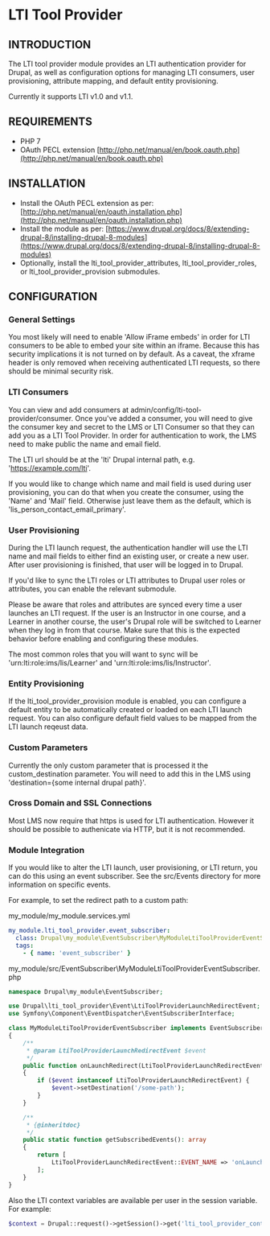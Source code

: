 # LTI Tool Provider

## INTRODUCTION

The LTI tool provider module provides an LTI authentication provider for Drupal, as well as configuration options for managing LTI consumers, user provisioning, attribute mapping, and default entity provisioning.

Currently it supports LTI v1.0 and v1.1.

## REQUIREMENTS

* PHP 7
* OAuth PECL extension [http://php.net/manual/en/book.oauth.php](http://php.net/manual/en/book.oauth.php)

## INSTALLATION

* Install the OAuth PECL extension as per: [http://php.net/manual/en/oauth.installation.php](http://php.net/manual/en/oauth.installation.php)
* Install the module as per: [https://www.drupal.org/docs/8/extending-drupal-8/installing-drupal-8-modules](https://www.drupal.org/docs/8/extending-drupal-8/installing-drupal-8-modules)
* Optionally, install the lti_tool_provider_attributes, lti_tool_provider_roles, or lti_tool_provider_provision submodules.

## CONFIGURATION

### General Settings

You most likely will need to enable 'Allow iFrame embeds' in order for LTI consumers to be able to embed your site within an iframe. Because this has security implications it is not turned on by default. As a caveat, the xframe header is only removed when receiving authenticated LTI requests, so there should be minimal security risk.

### LTI Consumers

You can view and add consumers at admin/config/lti-tool-provider/consumer. Once you've added a consumer, you will need to give the consumer key and secret to the LMS or LTI Consumer so that they can add you as a LTI Tool Provider. In order for authentication to work, the LMS need to make public the name and email field.

The LTI url should be at the 'lti' Drupal internal path, e.g. 'https://example.com/lti'.

If you would like to change which name and mail field is used during user provisioning, you can do that when you create the consumer, using the 'Name' and 'Mail' field. Otherwise just leave them as the default, which is 'lis_person_contact_email_primary'.

### User Provisioning

During the LTI launch request, the authentication handler will use the LTI name and mail fields to either find an existing user, or create a new user. After user provisioning is finished, that user will be logged in to Drupal.

If you'd like to sync the LTI roles or LTI attributes to Drupal user roles or attributes, you can enable the relevant submodule.

Please be aware that roles and attributes are synced every time a user launches an LTI request. If the user is an Instructor in one course, and a Learner in another course, the user's Drupal role will be switched to Learner when they log in from that course. Make sure that this is the expected behavior before enabling and configuring these modules.

The most common roles that you will want to sync will be 'urn:lti:role:ims/lis/Learner' and 'urn:lti:role:ims/lis/Instructor'.

### Entity Provisioning

If the lti_tool_provider_provision module is enabled, you can configure a default entity to be automatically created or loaded on each LTI launch request. You can also configure default field values to be mapped from the LTI launch reqeust data.

### Custom Parameters

Currently the only custom parameter that is processed it the custom_destination parameter. You will need to add this in the LMS using 'destination={some internal drupal path}'.

### Cross Domain and SSL Connections

Most LMS now require that https is used for LTI authentication. However it should be possible to authenicate via HTTP, but it is not recommended.

### Module Integration

If you would like to alter the LTI launch, user provisioning, or LTI return, you can do this using an event subscriber. See the src/Events directory for more information on specific events.

For example, to set the redirect path to a custom path:

my_module/my_module.services.yml
```yaml
my_module.lti_tool_provider.event_subscriber:
  class: Drupal\my_module\EventSubscriber\MyModuleLtiToolProviderEventSubscriber
  tags:
    - { name: 'event_subscriber' }
```
my_module/src/EventSubscriber\MyModuleLtiToolProviderEventSubscriber.php

```php
namespace Drupal\my_module\EventSubscriber;

use Drupal\lti_tool_provider\Event\LtiToolProviderLaunchRedirectEvent;
use Symfony\Component\EventDispatcher\EventSubscriberInterface;

class MyModuleLtiToolProviderEventSubscriber implements EventSubscriberInterface
{
    /**
     * @param LtiToolProviderLaunchRedirectEvent $event
     */
    public function onLaunchRedirect(LtiToolProviderLaunchRedirectEvent $event)
    {
        if ($event instanceof LtiToolProviderLaunchRedirectEvent) {
            $event->setDestination('/some-path');
        }
    }

    /**
     * {@inheritdoc}
     */
    public static function getSubscribedEvents(): array
    {
        return [
            LtiToolProviderLaunchRedirectEvent::EVENT_NAME => 'onLaunchRedirect',
        ];
    }
}

```

Also the LTI context variables are available per user in the session variable. For example:

```php
$context = Drupal::request()->getSession()->get('lti_tool_provider_context');
```
